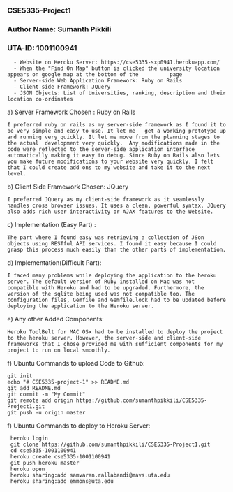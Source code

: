 ### CSE5335-Project1
### Author Name: Sumanth Pikkili
### UTA-ID: 1001100941

      - Website on Heroku Server: https://cse5335-sxp0941.herokuapp.com/
      - When the "Find On Map" button is clicked the university location appears on google map at the bottom of the          page
      - Server-side Web Application Framework: Ruby on Rails
      - Client-side Framework: JQuery
      - JSON Objects: List of Universities, ranking, description and their location co-ordinates

a) Server Framework Chosen : Ruby on Rails 

    I preferred ruby on rails as my server-side framework as I found it to be very simple and easy to use. It let me   get a working prototype up and running very quickly. It let me move from the planning stages to the actual  development very quickly.  Any modifications made in the code were reflected to the server-side application interface automatically making it easy to debug. Since Ruby on Rails also lets you make future modifications to your website very quickly, I felt that I could create add ons to my website and take it to the next level.


b) Client Side Framework Chosen: JQuery

    I preferred JQuery as my client-side framework as it seamlessly handles cross browser issues. It uses a clean, powerful syntax. JQuery also adds rich user interactivity or AJAX features to the Website. 


c) Implementation (Easy Part) : 

    The part where I found easy was retrieving a collection of JSon objects using RESTful API services. I found it easy because I could grasp this process much easily than the other parts of implementation.

d) Implementation(Difficult Part):

    I faced many problems while deploying the application to the heroku server. The default version of Ruby installed on Mac was not compatible with Heroku and had to be upgraded. Furthermore, the version of the sqlite being used was not compatible too. The configuration files, Gemfile and Gemfile.lock had to be updated before deploying the application to the Heroku server.

e) Any other Added Components:

    Heroku ToolBelt for MAC OSx had to be installed to deploy the project to the heroku server. However, the server-side and client-side frameworks that I chose provided me with sufficient components for my project to run on local smoothly.


f) Ubuntu Commands to upload Code to Github:

    git init
    echo "# CSE5335-project-1" >> README.md
    git add README.md
    git commit -m "My Commit"
    git remote add origin https://github.com/sumanthpikkili/CSE5335-Project1.git
    git push -u origin master
    
f) Ubuntu Commands to deploy to Heroku Server:

     heroku login
     git clone https://github.com/sumanthpikkili/CSE5335-Project1.git
     cd cse5335-1001100941
     heroku create cse5335-1001100941
     git push heroku master
     heroku open
     heroku sharing:add samvaran.rallabandi@mavs.uta.edu 
     heroku sharing:add emmons@uta.edu
